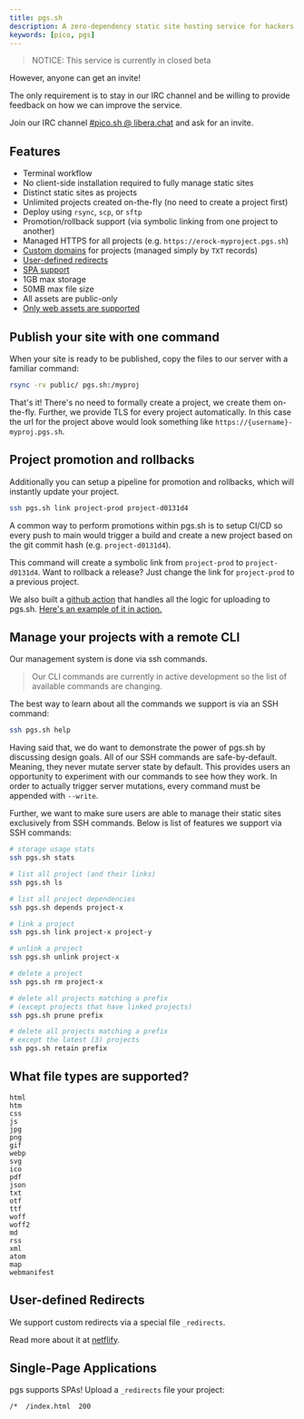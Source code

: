```yaml
---
title: pgs.sh
description: A zero-dependency static site hosting service for hackers
keywords: [pico, pgs]
---
```


> NOTICE: This service is currently in closed beta

However, anyone can get an invite!

The only requirement is to stay in our IRC channel and be willing to provide
feedback on how we can improve the service.

Join our IRC channel
[#pico.sh @ libera.chat](https://web.libera.chat/gamja?autojoin=#pico.sh) and
ask for an invite.

## Features

- Terminal workflow
- No client-side installation required to fully manage static sites
- Distinct static sites as projects
- Unlimited projects created on-the-fly (no need to create a project first)
- Deploy using `rsync`, `scp`, or `sftp`
- Promotion/rollback support (via symbolic linking from one project to another)
- Managed HTTPS for all projects (e.g. `https://erock-myproject.pgs.sh`)
- [Custom domains](/custom-domains) for projects (managed simply by `TXT`
  records)
- [User-defined redirects](#user-defined-redirects)
- [SPA support](#single-page-applications)
- 1GB max storage
- 50MB max file size
- All assets are public-only
- [Only web assets are supported](#what-file-types-are-supported)

## Publish your site with one command

When your site is ready to be published, copy the files to our server with a
familiar command:

```bash
rsync -rv public/ pgs.sh:/myproj
```

That's it! There's no need to formally create a project, we create them
on-the-fly. Further, we provide TLS for every project automatically. In this
case the url for the project above would look something like
`https://{username}-myproj.pgs.sh`.

## Project promotion and rollbacks

Additionally you can setup a pipeline for promotion and rollbacks, which will
instantly update your project.

```bash
ssh pgs.sh link project-prod project-d0131d4
```

A common way to perform promotions within pgs.sh is to setup CI/CD so every push
to main would trigger a build and create a new project based on the git commit
hash (e.g. `project-d0131d4`).

This command will create a symbolic link from `project-prod` to
`project-d0131d4`. Want to rollback a release? Just change the link for
`project-prod` to a previous project.

We also built a [github action](https://github.com/picosh/pgs-action) that
handles all the logic for uploading to pgs.sh.
[Here's an example of it in action.](https://erock-git-neovimcraft.pgs.sh/tree/main/item/.github/workflows/deploy.yml.html#27)

## Manage your projects with a remote CLI

Our management system is done via ssh commands.

> Our CLI commands are currently in active development so the list of available
> commands are changing.

The best way to learn about all the commands we support is via an SSH command:

```bash
ssh pgs.sh help
```

Having said that, we do want to demonstrate the power of pgs.sh by discussing
design goals. All of our SSH commands are safe-by-default. Meaning, they never
mutate server state by default. This provides users an opportunity to experiment
with our commands to see how they work. In order to actually trigger server
mutations, every command must be appended with `--write`.

Further, we want to make sure users are able to manage their static sites
exclusively from SSH commands. Below is list of features we support via SSH
commands:

```bash
# storage usage stats
ssh pgs.sh stats

# list all project (and their links)
ssh pgs.sh ls

# list all project dependencies
ssh pgs.sh depends project-x

# link a project
ssh pgs.sh link project-x project-y

# unlink a project
ssh pgs.sh unlink project-x

# delete a project
ssh pgs.sh rm project-x

# delete all projects matching a prefix
# (except projects that have linked projects)
ssh pgs.sh prune prefix

# delete all projects matching a prefix
# except the latest (3) projects
ssh pgs.sh retain prefix
```

## What file types are supported?

```
html
htm
css
js
jpg
png
gif
webp
svg
ico
pdf
json
txt
otf
ttf
woff
woff2
md
rss
xml
atom
map
webmanifest
```

## User-defined Redirects

We support custom redirects via a special file `_redirects`.

Read more about it at [netflify](https://docs.netlify.com/routing/redirects).

## Single-Page Applications

pgs supports SPAs! Upload a `_redirects` file your project:

```
/*  /index.html  200
```
